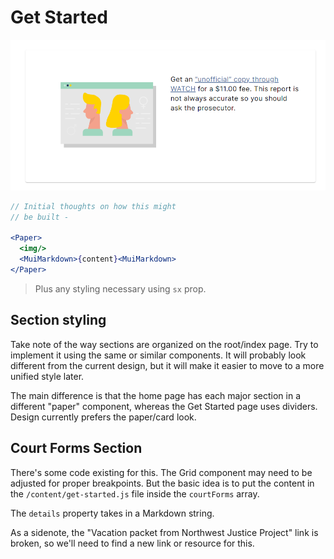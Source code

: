 # Get Started

![card](assets/card-1.png)

```jsx
// Initial thoughts on how this might
// be built -

<Paper>
  <img/>
  <MuiMarkdown>{content}<MuiMarkdown>
</Paper>

```

> Plus any styling necessary using `sx` prop.

## Section styling

Take note of the way sections are organized on the root/index page. Try to implement it using the same or similar components. It will probably look different from the current design, but it will make it easier to move to a more unified style later.

The main difference is that the home page has each major section in a different "paper" component, whereas the Get Started page uses dividers. Design currently prefers the paper/card look.

## Court Forms Section

There's some code existing for this. The Grid component may need to be adjusted for proper breakpoints. But the basic idea is to put the content in the `/content/get-started.js` file inside the `courtForms` array.

The `details` property takes in a Markdown string.

As a sidenote, the "Vacation packet from Northwest Justice Project" link is broken, so we'll need to find a new link or resource for this.
